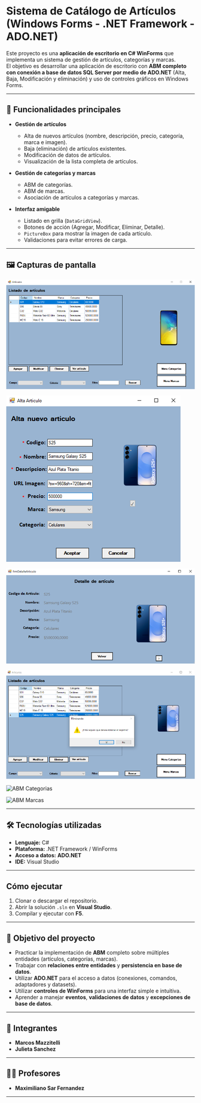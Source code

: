 # Sistema de Catálogo de Artículos (Windows Forms - .NET Framework - ADO.NET)

Este proyecto es una **aplicación de escritorio en C# WinForms** que implementa un sistema de gestión de artículos, categorías y marcas.  
El objetivo es desarrollar una aplicación de escritorio con **ABM completo con conexión a base de datos SQL Server por medio de ADO.NET** (Alta, Baja, Modificación y eliminación) y uso de controles gráficos en Windows Forms.

---

## 📌 Funcionalidades principales

- **Gestión de artículos**
  - Alta de nuevos artículos (nombre, descripción, precio, categoría, marca e imagen).
  - Baja (eliminación) de artículos existentes.
  - Modificación de datos de artículos.
  - Visualización de la lista completa de artículos.

- **Gestión de categorías y marcas**
  - ABM de categorías.
  - ABM de marcas.
  - Asociación de artículos a categorías y marcas.

- **Interfaz amigable**
  - Listado en grilla (`DataGridView`).
  - Botones de acción (Agregar, Modificar, Eliminar, Detalle).
  - `PictureBox` para mostrar la imagen de cada artículo.
  - Validaciones para evitar errores de carga.

---

## 🖼️ Capturas de pantalla



![Pantalla Principal](./TPWinForm_equipo-5A/Imgs/Img_Inicio.png)

![Formulario Alta Artículo](./TPWinForm_equipo-5A/Imgs/Img_AltaArticulo.png)

![Vista Articulo](./TPWinForm_equipo-5A/Imgs/Img_VistaArticulo.png)

![Eliminacion Articulo](./TPWinForm_equipo-5A/Imgs/Img_EliminarArticulo.png)

![ABM Categorias](./TPWinForm_equipo-5A/Imgs/MenuCategorias.png)

![ABM Marcas](./TPWinForm_equipo-5A/Imgs/MenuMarcas.png)

---

## 🛠️ Tecnologías utilizadas

- **Lenguaje:** C#
- **Plataforma:** .NET Framework / WinForms
- **Acceso a datos:** **ADO.NET**
- **IDE:** Visual Studio

---

##  Cómo ejecutar

1. Clonar o descargar el repositorio.  
2. Abrir la solución `.sln` en **Visual Studio**.  
3. Compilar y ejecutar con **F5**.  

---

## 🎯 Objetivo del proyecto

- Practicar la implementación de **ABM** completo sobre múltiples entidades (artículos, categorías, marcas).
- Trabajar con **relaciones entre entidades** y **persistencia en base de datos**.
- Utilizar **ADO.NET** para el acceso a datos (conexiones, comandos, adaptadores y datasets).
- Utilizar **controles de WinForms** para una interfaz simple e intuitiva.
- Aprender a manejar **eventos**, **validaciones de datos** y **excepciones de base de datos**.

---

## 👥 Integrantes

- **Marcos Mazzitelli**  
- **Julieta Sanchez**

---

## 👨‍🏫 Profesores

- **Maximiliano Sar Fernandez**

---


